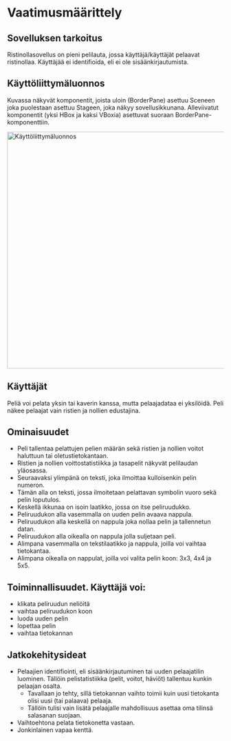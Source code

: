 # Vaatimusmäärittely

## Sovelluksen tarkoitus

Ristinollasovellus on pieni pelilauta, jossa käyttäjä/käyttäjät pelaavat ristinollaa.
Käyttäjää ei identifioida, eli ei ole sisäänkirjautumista.

## Käyttöliittymäluonnos

Kuvassa näkyvät komponentit, joista uloin (BorderPane) asettuu Sceneen joka puolestaan asettuu Stageen, joka näkyy sovellusikkunana. Alleviivatut komponentit (yksi HBox ja kaksi VBoxia) asettuvat suoraan BorderPane-komponenttiin.

<img src="https://user-images.githubusercontent.com/46410240/81462690-0cee1f00-91bd-11ea-8753-dd8f22334132.png" alt="Käyttöliittymäluonnos" width="550" >

## Käyttäjät

Peliä voi pelata yksin tai kaverin kanssa, mutta pelaajadataa ei yksilöidä.
Peli näkee pelaajat vain ristien ja nollien edustajina.

## Ominaisuudet

* Peli tallentaa pelattujen pelien määrän sekä ristien ja nollien voitot haluttuun tai oletustietokantaan.
* Ristien ja nollien voittostatistiikka ja tasapelit näkyvät pelilaudan yläosassa.
* Seuraavaksi ylimpänä on teksti, joka ilmoittaa kulloisenkin pelin numeron.
* Tämän alla on teksti, jossa ilmoitetaan pelattavan symbolin vuoro sekä pelin loputulos.
* Keskellä ikkunaa on isoin laatikko, jossa on itse peliruudukko.
* Peliruudukon alla vasemmalla on uuden pelin avaava nappula.
* Peliruudukon alla keskellä on nappula joka nollaa pelin ja tallennetun datan.
* Peliruudukon alla oikealla on nappula jolla suljetaan peli.
* Alimpana vasemmalla on tekstilaatikko ja nappula, joilla voi vaihtaa tietokantaa.
* Alimpana oikealla on nappulat, joilla voi valita pelin koon: 3x3, 4x4 ja 5x5.

## Toiminnallisuudet. Käyttäjä voi:

* klikata peliruudun neliöitä
* vaihtaa peliruudukon koon
* luoda uuden pelin
* lopettaa pelin
* vaihtaa tietokannan

## Jatkokehitysideat

* Pelaajien identifiointi, eli sisäänkirjautuminen tai uuden pelaajatilin luominen.
Tällöin pelistatistiikka (pelit, voitot, häviöt) tallentuu kunkin pelaajan osalta.
  * Tavallaan jo tehty, sillä tietokannan vaihto toimii kuin uusi tietokanta olisi uusi (tai palaava) pelaaja.
  * Tällöin tulisi vain lisätä pelaajalle mahdollisuus asettaa oma tilinsä salasanan suojaan.
* Vaihtoehtona pelata tietokonetta vastaan.
* Jonkinlainen vapaa kenttä.
